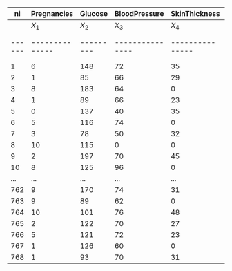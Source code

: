 | ni   | Pregnancies | Glucose | BloodPressure | SkinThickness | Insulin | BMI   | DiabetesPedigreeFunction | Age | Outcome |
|------|--------------|---------|---------------|---------------|---------|-------|--------------------------|-----|---------|
|      | $X_1$        | $X_2$   | $X_3$         | $X_4$         | $X_5$   | $X_6$ | $X_7$                    | $X_8$| $Y$     |
|------|--------------|---------|---------------|---------------|---------|-------|--------------------------|-----|---------|
| 1    | 6            | 148     | 72            | 35            | 0       | 33.6  | 0.627                    | 50  | 1       |
| 2    | 1            | 85      | 66            | 29            | 0       | 26.6  | 0.351                    | 31  | 0       |
| 3    | 8            | 183     | 64            | 0             | 0       | 23.3  | 0.672                    | 32  | 1       |
| 4    | 1            | 89      | 66            | 23            | 94      | 28.1  | 0.167                    | 21  | 0       |
| 5    | 0            | 137     | 40            | 35            | 168     | 43.1  | 2.288                    | 33  | 1       |
| 6    | 5            | 116     | 74            | 0             | 0       | 25.6  | 0.201                    | 30  | 0       |
| 7    | 3            | 78      | 50            | 32            | 88      | 31    | 0.248                    | 26  | 1       |
| 8    | 10           | 115     | 0             | 0             | 0       | 35.3  | 0.134                    | 29  | 0       |
| 9    | 2            | 197     | 70            | 45            | 543     | 30.5  | 0.158                    | 53  | 1       |
| 10   | 8            | 125     | 96            | 0             | 0       | 0     | 0.232                    | 54  | 1       |
| ...  | ...          | ...     | ...           | ...           | ...     | ...   | ...                      | ... | ...     |
| 762  | 9            | 170     | 74            | 31            | 0       | 44    | 0.403                    | 43  | 1       |
| 763  | 9            | 89      | 62            | 0             | 0       | 22.5  | 0.142                    | 33  | 0       |
| 764  | 10           | 101     | 76            | 48            | 180     | 32.9  | 0.171                    | 63  | 0       |
| 765  | 2            | 122     | 70            | 27            | 0       | 36.8  | 0.34                     | 27  | 0       |
| 766  | 5            | 121     | 72            | 23            | 112     | 26.2  | 0.245                    | 30  | 0       |
| 767  | 1            | 126     | 60            | 0             | 0       | 30.1  | 0.349                    | 47  | 1       |
| 768  | 1            | 93      | 70            | 31            | 0       | 30.4  | 0.315                    | 23  | 0       |
